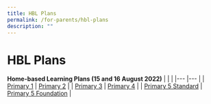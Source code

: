 ```yaml
---
title: HBL Plans
permalink: /for-parents/hbl-plans
description: ""
---
```

# **HBL Plans**

**Home-based Learning Plans (15 and 16 August 2022)**
|  	|  	|
|---	|---	|
| [Primary 1](/files/P1_CPS__HBL%20Plan_1516_Aug.pdf) 	| [Primary 2](/files/P2_CPS__HBL%20Plan_1516_Aug.pdf) 	|
| [Primary 3](/files/P3_CPS__HBL%20Plan_1516_Aug.pdf) 	| [Primary 4](/files/P4_CPS__HBL%20Plan_1516_Aug.pdf) 	|
| [Primary 5 Standard](/files/P5%20STD_CPS__HBL%20Plan_1516_Aug.pdf) 	| [Primary 5 Foundation](/files/P5%20FDN_CPS__HBL%20Plan_1516_Aug.pdf) 	|